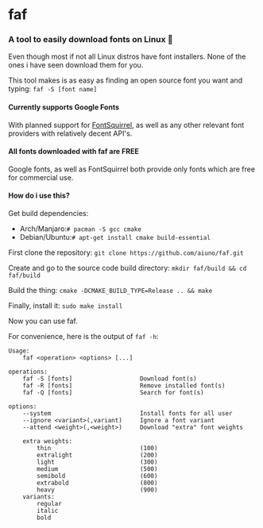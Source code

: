 # faf

### A tool to easily download fonts on Linux 🐧

Even though most if not all Linux distros have font installers.
None of the ones i have seen download them for you.

This tool makes is as easy as finding an open source font you want and typing:
`faf -S [font name]`

#### Currently supports Google Fonts

With planned support for [FontSquirrel](https://fontsquirrel.com), as well as any other relevant font providers with relatively decent API's.

#### All fonts downloaded with faf are FREE

Google fonts, as well as FontSquirrel both provide only fonts which are free for commercial use.

#### How do i use this?

Get build dependencies:

- Arch/Manjaro:`# pacman -S gcc cmake`
- Debian/Ubuntu:`# apt-get install cmake build-essential`

First clone the repository:
`git clone https://github.com/aiuno/faf.git`

Create and go to the source code build directory:
`mkdir faf/build && cd faf/build`

Build the thing:
`cmake -DCMAKE_BUILD_TYPE=Release .. && make`

Finally, install it:
`sudo make install`

Now you can use faf.

For convenience, here is the output of `faf -h`:

```
Usage:
    faf <operation> <options> [...]

operations:
    faf -S [fonts]                   Download font(s)
    faf -R [fonts]                   Remove installed font(s)
    faf -Q [fonts]                   Search for font(s)

options:
    --system                         Install fonts for all user
    --ignore <variant>(,variant)     Ignore a font variant
    --attend <weight>(,<weight>)     Download "extra" font weights

    extra weights:
        thin                         (100)
        extralight                   (200)
        light                        (300)
        medium                       (500)
        semibold                     (600)
        extrabold                    (800)
        heavy                        (900)
    variants:
        regular
        italic
        bold
```


